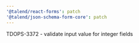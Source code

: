 ```yaml
---
'@talend/react-forms': patch
'@talend/json-schema-form-core': patch
---
```


TDOPS-3372 - validate input value for integer fields
